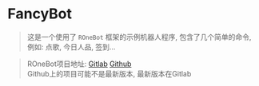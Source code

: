 # FancyBot

> 这是一个使用了 `ROneBot` 框架的示例机器人程序, 包含了几个简单的命令, 例如: 点歌, 今日人品, 签到...

> ROneBot项目地址: [Gitlab](https://repo.rtast.cn/RTAkland/ronebot) [Github](https://github.com/RTAkland/ROneBot)  
> Github上的项目可能不是最新版本, 最新版本在Gitlab